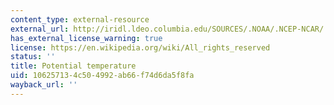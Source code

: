 ```yaml
---
content_type: external-resource
external_url: http://iridl.ldeo.columbia.edu/SOURCES/.NOAA/.NCEP-NCAR/.CDAS-1/.DAILY/.Intrinsic/.sigma/.POT/
has_external_license_warning: true
license: https://en.wikipedia.org/wiki/All_rights_reserved
status: ''
title: Potential temperature
uid: 10625713-4c50-4992-ab66-f74d6da5f8fa
wayback_url: ''
---
```

